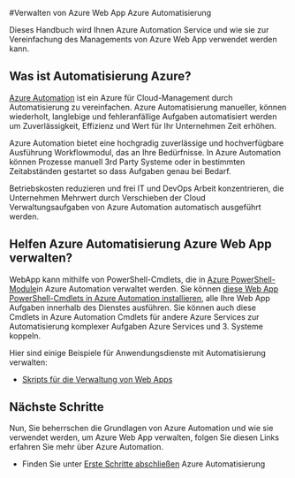 <properties
    pageTitle="Verwalten von Azure Web App Azure Automatisierung | Microsoft Azure"
    description="Erfahren Sie, wie der Dienst Azure Automatisierung zur Azure Web App verwalten."
    services="app-service\web, automation"
    documentationCenter=""
    authors="mgoedtel"
    manager="jwhit"
    editor=""/>

<tags
    ms.service="app-service-web"
    ms.workload="web"
    ms.tgt_pltfrm="na"
    ms.devlang="na"
    ms.topic="article"
    ms.date="07/29/2016"
    ms.author="magoedte;csand"/>

#<a name="managing-azure-web-app-using-azure-automation"></a>Verwalten von Azure Web App Azure Automatisierung

Dieses Handbuch wird Ihnen Azure Automation Service und wie sie zur Vereinfachung des Managements von Azure Web App verwendet werden kann.

## <a name="what-is-azure-automation"></a>Was ist Automatisierung Azure?

[Azure Automation](../automation/automation-intro.md) ist ein Azure für Cloud-Management durch Automatisierung zu vereinfachen. Azure Automatisierung manueller, können wiederholt, langlebige und fehleranfällige Aufgaben automatisiert werden um Zuverlässigkeit, Effizienz und Wert für Ihr Unternehmen Zeit erhöhen.

Azure Automation bietet eine hochgradig zuverlässige und hochverfügbare Ausführung Workflowmodul, das an Ihre Bedürfnisse. In Azure Automation können Prozesse manuell 3rd Party Systeme oder in bestimmten Zeitabständen gestartet so dass Aufgaben genau bei Bedarf.

Betriebskosten reduzieren und frei IT und DevOps Arbeit konzentrieren, die Unternehmen Mehrwert durch Verschieben der Cloud Verwaltungsaufgaben von Azure Automation automatisch ausgeführt werden.


## <a name="how-can-azure-automation-help-manage-azure-web-app"></a>Helfen Azure Automatisierung Azure Web App verwalten?

WebApp kann mithilfe von PowerShell-Cmdlets, die in [Azure PowerShell-Module](../powershell-install-configure.md)in Azure Automation verwaltet werden. Sie können [diese Web App PowerShell-Cmdlets in Azure Automation installieren](https://azure.microsoft.com/blog/announcing-azure-resource-manager-support-azure-automation-runbooks/), alle Ihre Web App Aufgaben innerhalb des Dienstes ausführen. Sie können auch diese Cmdlets in Azure Automation Cmdlets für andere Azure Services zur Automatisierung komplexer Aufgaben Azure Services und 3. Systeme koppeln.

Hier sind einige Beispiele für Anwendungsdienste mit Automatisierung verwalten:

* [Skripts für die Verwaltung von Web Apps](https://azure.microsoft.com/documentation/scripts/)

## <a name="next-steps"></a>Nächste Schritte

Nun, Sie beherrschen die Grundlagen von Azure Automation und wie sie verwendet werden, um Azure Web App verwalten, folgen Sie diesen Links erfahren Sie mehr über Azure Automation.

* Finden Sie unter [Erste Schritte abschließen](../automation/automation-first-runbook-graphical.md) Azure Automatisierung
